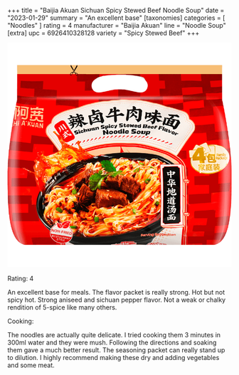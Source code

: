 +++
title = "Baijia Akuan Sichuan Spicy Stewed Beef Noodle Soup"
date = "2023-01-29"
summary = "An excellent base"
[taxonomies]
categories = [ "Noodles" ]
rating = 4
manufacturer = "Baijia Akuan"
line = "Noodle Soup"
[extra]
upc = 6926410328128
variety = "Spicy Stewed Beef"
+++

![noodle packet](feature-6926410328128.png)

Rating: 4

An excellent base for meals.
The flavor packet is really strong.
Hot but not spicy hot.
Strong aniseed and sichuan pepper flavor.
Not a weak or chalky rendition of 5-spice like many others.

Cooking:

The noodles are actually quite delicate.
I tried cooking them 3 minutes in 300ml water and they were mush.
Following the directions and soaking them gave a much better result.
The seasoning packet can really stand up to dilution.
I highly recommend making these dry and adding vegetables and some meat.
